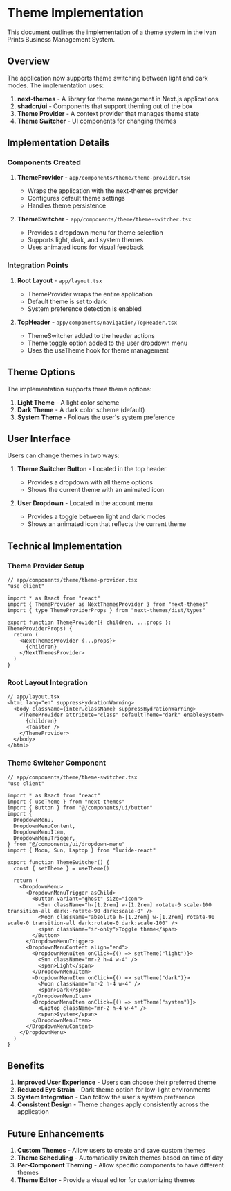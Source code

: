 # Theme Implementation

This document outlines the implementation of a theme system in the Ivan Prints Business Management System.

## Overview

The application now supports theme switching between light and dark modes. The implementation uses:

1. **next-themes** - A library for theme management in Next.js applications
2. **shadcn/ui** - Components that support theming out of the box
3. **Theme Provider** - A context provider that manages theme state
4. **Theme Switcher** - UI components for changing themes

## Implementation Details

### Components Created

1. **ThemeProvider** - `app/components/theme/theme-provider.tsx`
   - Wraps the application with the next-themes provider
   - Configures default theme settings
   - Handles theme persistence

2. **ThemeSwitcher** - `app/components/theme/theme-switcher.tsx`
   - Provides a dropdown menu for theme selection
   - Supports light, dark, and system themes
   - Uses animated icons for visual feedback

### Integration Points

1. **Root Layout** - `app/layout.tsx`
   - ThemeProvider wraps the entire application
   - Default theme is set to dark
   - System preference detection is enabled

2. **TopHeader** - `app/components/navigation/TopHeader.tsx`
   - ThemeSwitcher added to the header actions
   - Theme toggle option added to the user dropdown menu
   - Uses the useTheme hook for theme management

## Theme Options

The implementation supports three theme options:

1. **Light Theme** - A light color scheme
2. **Dark Theme** - A dark color scheme (default)
3. **System Theme** - Follows the user's system preference

## User Interface

Users can change themes in two ways:

1. **Theme Switcher Button** - Located in the top header
   - Provides a dropdown with all theme options
   - Shows the current theme with an animated icon

2. **User Dropdown** - Located in the account menu
   - Provides a toggle between light and dark modes
   - Shows an animated icon that reflects the current theme

## Technical Implementation

### Theme Provider Setup

```tsx
// app/components/theme/theme-provider.tsx
"use client"

import * as React from "react"
import { ThemeProvider as NextThemesProvider } from "next-themes"
import { type ThemeProviderProps } from "next-themes/dist/types"

export function ThemeProvider({ children, ...props }: ThemeProviderProps) {
  return (
    <NextThemesProvider {...props}>
      {children}
    </NextThemesProvider>
  )
}
```

### Root Layout Integration

```tsx
// app/layout.tsx
<html lang="en" suppressHydrationWarning>
  <body className={inter.className} suppressHydrationWarning>
    <ThemeProvider attribute="class" defaultTheme="dark" enableSystem>
      {children}
      <Toaster />
    </ThemeProvider>
  </body>
</html>
```

### Theme Switcher Component

```tsx
// app/components/theme/theme-switcher.tsx
"use client"

import * as React from "react"
import { useTheme } from "next-themes"
import { Button } from "@/components/ui/button"
import {
  DropdownMenu,
  DropdownMenuContent,
  DropdownMenuItem,
  DropdownMenuTrigger,
} from "@/components/ui/dropdown-menu"
import { Moon, Sun, Laptop } from "lucide-react"

export function ThemeSwitcher() {
  const { setTheme } = useTheme()

  return (
    <DropdownMenu>
      <DropdownMenuTrigger asChild>
        <Button variant="ghost" size="icon">
          <Sun className="h-[1.2rem] w-[1.2rem] rotate-0 scale-100 transition-all dark:-rotate-90 dark:scale-0" />
          <Moon className="absolute h-[1.2rem] w-[1.2rem] rotate-90 scale-0 transition-all dark:rotate-0 dark:scale-100" />
          <span className="sr-only">Toggle theme</span>
        </Button>
      </DropdownMenuTrigger>
      <DropdownMenuContent align="end">
        <DropdownMenuItem onClick={() => setTheme("light")}>
          <Sun className="mr-2 h-4 w-4" />
          <span>Light</span>
        </DropdownMenuItem>
        <DropdownMenuItem onClick={() => setTheme("dark")}>
          <Moon className="mr-2 h-4 w-4" />
          <span>Dark</span>
        </DropdownMenuItem>
        <DropdownMenuItem onClick={() => setTheme("system")}>
          <Laptop className="mr-2 h-4 w-4" />
          <span>System</span>
        </DropdownMenuItem>
      </DropdownMenuContent>
    </DropdownMenu>
  )
}
```

## Benefits

1. **Improved User Experience** - Users can choose their preferred theme
2. **Reduced Eye Strain** - Dark theme option for low-light environments
3. **System Integration** - Can follow the user's system preference
4. **Consistent Design** - Theme changes apply consistently across the application

## Future Enhancements

1. **Custom Themes** - Allow users to create and save custom themes
2. **Theme Scheduling** - Automatically switch themes based on time of day
3. **Per-Component Theming** - Allow specific components to have different themes
4. **Theme Editor** - Provide a visual editor for customizing themes

